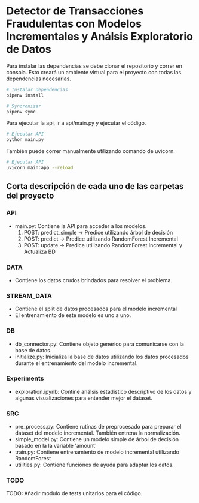 # Detector de Transacciones Fraudulentas con Modelos Incrementales y Análsis Exploratorio de Datos

Para instalar las dependencias se debe clonar el repositorio y correr en consola. 
Esto creará un ambiente virtual para el proyecto con todas las dependencias necesarias.

```bash
# Instalar dependencias
pipenv install
```

```bash
# Syncronizar
pipenv sync
```

Para ejecutar la api, ir a api/main.py y ejecutar el código. 

```bash
# Ejecutar API
python main.py
```

También puede correr manualmente utilizando comando de uvicorn.

```bash
# Ejecutar API
uvicorn main:app --reload
```

## Corta descripción de cada uno de las carpetas del proyecto

### API

- main.py: Contiene la API para acceder a los modelos. 
    1. POST: predict_simple -> Predice utilizando árbol de decisión
    2. POST: predict -> Predice utilizando RandomForest Incremental
    3. POST: update -> Predice utilizando RandomForest Incremental  y Actualiza BD

### DATA

- Contiene los datos crudos brindados para resolver el problema.

### STREAM_DATA

- Contiene el split de datos procesados para el modelo incremental
- El entrenamiento de este modelo es uno a uno.

### DB

- db_connector.py: Contiene objeto genérico para comunicarse con la base de datos. 
- initialize.py: Inicializa la base de datos utilizando los datos procesados durante el entrenamiento del
modelo incremental.

### Experiments

- exploration.ipynb: Contine análsis estadístico descriptivo de los datos y algunas visualizaciones para entender
mejor el dataset.

### SRC

- pre_process.py: Contiene rutinas de preprocesado para preparar el dataset del modelo incremental. También entrena la normalización.
- simple_model.py: Contiene un modelo simple de árbol de decisión basado en la la variable 'amount'
- train.py: Contiene entrenamiento de modelo incremental utilizando RandomForest
- utilities.py: Contiene funciónes de ayuda para adaptar los datos.

### TODO

TODO: Añadir modulo de tests unitarios para el código.